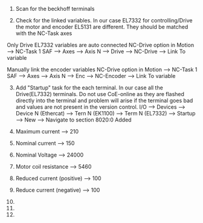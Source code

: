 
1. Scan for the beckhoff terminals

2. Check for the linked variables. In our case EL7332 for controlling/Drive the motor and encoder EL5131 are different. They should be matched with the NC-Task axes

Only Drive EL7332 variables are auto connected
NC-Drive option in Motion --> NC-Task 1 SAF --> Axes --> Axis N --> Drive --> NC-Drive --> Link To variable

Manually link the encoder variables
NC-Drive option in Motion --> NC-Task 1 SAF --> Axes --> Axis N --> Enc --> NC-Encoder --> Link To variable


3. Add "Startup" task for the each terminal. In our case all the Drive(EL7332) terminals. Do not use CoE-online as they are flashed directly into the terminal and problem will arise if the terminal goes bad and values are not present in the version control.
  I/O --> Devices --> Device N (Ethercat) --> Tern N (EK1100) --> Term N (EL7332) --> Startup --> New --> Navigate to section 8020:0
Added
  1. Maximum current --> 210
  2. Nominal current --> 150
  3. Nominal Voltage  --> 24000
  4. Motor coil resistance --> 5460
  5. Reduced current (positive) --> 100
  6. Reduce current (negative) --> 100

5.
6.
7. 
